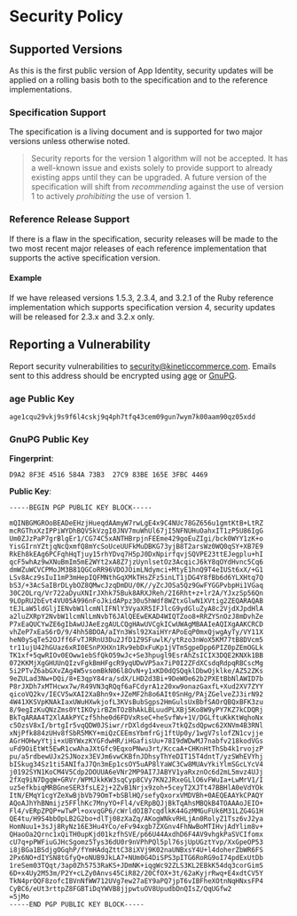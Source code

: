 # Security Policy

## Supported Versions

As this is the first public version of App Identity, security updates will be
applied on a rolling basis both to the specification and to the reference
implementations.

### Specification Support

The specification is a living document and is supported for two major versions
unless otherwise noted.

> Security reports for the version 1 algorithm will not be accepted. It has
> a well-known issue and exists solely to provide support to already existing
> apps until they can be upgraded. A future version of the specification will
> shift from _recommending_ against the use of version 1 to actively
> _prohibiting_ the use of version 1.

### Reference Release Support

If there is a flaw in the specification, security releases will be made to the
two most recent major releases of each reference implementation that supports
the active specification version.

#### Example

If we have released versions 1.5.3, 2.3.4, and 3.2.1 of the Ruby reference
implementation which supports specification version 4, security updates will be
released for 2.3.x and 3.2.x only.

## Reporting a Vulnerability

Report security vulnerabilities to [security@kineticcommerce.com][]. Emails sent
to this address should be encrypted using [age][] or [GnuPG][].

### age Public Key

```
age1cqu29vkj9s9f6l4cskj9q4ph7tfq43cem09gun7wym7k00aam90qz05xdd
```

### GnuPG Public Key

**Fingerprint**:

```
D9A2 8F3E 4516 584A 73B3  27C9 83BE 165E 3FBC 4469
```

**Public Key**:

```
-----BEGIN PGP PUBLIC KEY BLOCK-----

mQINBGMGROoBEADeEHzjHueqdAAmyW7rwLgE4x9C4NUc78GZ656u1gmtKtB+LtRZ
mcRGThxXzIPPiWYDhBQV5kVzgI0JNV7muWhUl67jI5NFNUHuOahxIT1zP5U86IgG
Um0ZJzPaP7grBlgEr1/CG74C5xANTHBrpjnFEEme429goEuZIgi/bck0WYY1zK+o
YisGIrnYZtjqNcQxmfQ8mYcSoUceUUFkMuDBKG73yjB8T2arsWz0WQ0qSY+XB7E9
RkEh8kEAg6PCFqhHqTjuy15rhYDvq7H5pJ0DxNpirfqvjSQVPE23ttEJegplu+hI
qcF5whAz9wXNuBmIm5mE2WYt2xA8Z7jzUynlsetOz3AcqicJ6kY8qOYdHvnc5Cq6
dmWZuWCVCPMoJM3B81QGCoRR96VDOJOimLNdymci+MtyE1hnQ9T4eIUSt6xX/+G1
LSv8Acz9sIuI1mP3mHepIQFMNthGqXMkTHsZFz5inLT1jDG4Y8fBb6d6YLXHtq7Q
bS3/+3AcSaIBrDLybOZ8QMwcJzqDmDU/0K//yZcJOSa5Qz9GwFYGGPvbpHi1VGaq
30C2OLrq/Vr722aDyuXNIrJXhk75Buk8ARXJReh/2I6Rht+z+lr2A/YJxzSp56Qn
9LOpRU2bEvt4VU05A996nFoJkidAPpz30u5hWdf8WZtxGlwN1XVtig2ZEQARAQAB
tEJLaW5ldGljIENvbW1lcmNlIFNlY3VyaXR5IFJlcG9ydGluZyA8c2VjdXJpdHlA
a2luZXRpY2NvbW1lcmNlLmNvbT6JAlQEEwEKAD4WIQTZoo8+RRZYSnOzJ8mDvhZe
P7xEaQUCYwZE6gIbAwUJAeEzgAULCQgHAwUVCgkICwUWAgMBAAIeAQIXgAAKCRCD
vhZeP7xEaS6rD/9/4hh5BDOA/aIYn3Wsl92XaiHYrAPoEqP0mxQjwgAyTy/VY11X
heN0ySqTe52OJff6FvTJRRnU3Du2JfD1Z9SFuwlK/ytRzo3nWoX5KM77tB8DVcm5
tr11ujU42hGUaz6xRI0ESnPXHXn1Rv9ebDxFuKp1jVTmSgpeDpp6PIZ0pZEmOGLk
TK1xf+5qwRIOv0EOww1ebSfQkO59wJc+Se3hpugl9EsrAhZsICIX3DQE2KNXk1BB
072KKMjXgGHUUnQIzvFgkBmHFgcR9yqUDwVP5ax7iP0I2ZFdXCsdqRdpqRBCscMg
5i2PTvZ6abGXvZAg4W5vsomBkN06l8OvN+y1xKD0dQSQqklDbwOjklke/AZ52ZKs
9eZULad3Nw+DQi/8+E3qpY84ra/sdX/LHD2d3Bi+9DeWOe62b2PXEtBbNlAWID7b
P8rJXDh7xMTHcwx7w/R49VN3qRQqf6aFCdyrA1z20xw9onazGaxfL+Xud2XV7ZYY
qicoVQ2kv/IECV5wXAI2XaBhn9x+JZeMF2h8o6AIt0SnHg/PAjZGelveZJ3irN92
4W41XKSVpKNAkIaxUWuHXwkjofL3KVsBubSgps2HmGulsUxBbfSAOrQBQxBFK3zu
8/9egIzKuQNzZms0YtIKOyirBZmTOzBhAkLBLuudPLXBj5Ko8W9yPY7KZ7kCDQRj
BkTqARAA4T2XlAAkPYCzf5hhe0d6FDVxRseC+heSvfWv+1V/DGLftuKkKtWqhoNx
c5OzsV8xI/brtgIr5vqQDW0JSiwr/rDXldgd4veux7tkQZsdQpwc62XNVm4B3RNl
xNjPfk884zUHv8fSbR5MKY+miQzCEEmsYbmfrGj1ftUp0y/1wgV7slofZN1cvjje
AGrHOHwyYtji+xUBYWxzKYGFdwHR/iHGafisUu+78I9dWDwMJ7nabfv218kodVGs
uFd9OiEtWt5EwR1cwAhaJXtGfc9EqxoPNwu3rt/KccaA+CHKnHtThSb4k1rvojzP
pu/a5rdbewUJx2SJNozx3EVJm6vwCKBfnJDhsyThYeDIT15T4dntT/yzSWhEVYhj
bISkug34Sz1ti5ANIfaJ7Qn3mEp1csOY5uAP8lYaWC3Cw8MUAvYkiYlmSGcLYcV4
j0192SYN1KoCM4V5Cdp2DOUUA6eVNr2MP9AI7JABYV1yaRxznOc6d2mL5mvz4UJj
2fXq9iN7DgqW+GRVr/WPMJkkKW3sqCyp8CVy7KN2JRxeGLlO6vFWuIa+LwMrV1/I
uz5efkbiqMRBGneSER3fsLE2j+2ZvB1Nrjx9zoh+5ceyT2XJTt47BBHlA0eVdYOk
ItN/EMqY1cgYZeXwBjbVb79OmT+bSBlHQ/sefyQxorxVMDVBh+0AEQEAAYkCPAQY
AQoAJhYhBNmijz5FFlhKc7MnyYO+Fl4/vERpBQJjBkTqAhsMBQkB4TOAAAoJEIO+
Fl4/vERpZPQP+wTwPl+oxvqGP6/cWrldOIB7cqdlkK44GzMMGuFUk6M31LZG4G1H
QE4tu/H9S4bbOpLB2G2bo+dlTj08zXaZq/AKogWNkvRHLjAn0RolyZ1Tsz6vJ2ya
HomNuu1+3sJj8RyNz16E3Hu4YCo/eFv94xgb7ZXGnv4FhNwBoMTIHvjAdYlim8v+
QHaoOa2Qrnc1xQiTH0upKjd01kzfhSVE/p66U44AxdhD6F4AV9vhgkPaSVCIfomx
cU7q+pPWFiuGJHcSgomz5Tys36dU0r9nVPhPQl5pl76sjUpUGztYvp/XxGpeOP53
i8jBGa1BSdjgOGqhP/fYmHAdqZttC38iXVj9K02naUNBxsY4U+l4doherZbWR6FS
2Px6NO+dIYSN8tGfyQ+oNUB9JkLA7+NUm0G4DiSPS3pITG6RoRG9oI74pdExUtDb
1reSem03TQqt/3ap0Zh5753RaKS+JDmNK+iqgWc92ZLS3KL2EBkK54dq3corGimS
6D+x4Uy2M53m/P2Y+cLZy0Anvs45CiR82/20CfOX+3t/62aKyjrRwq+E4xdtCV5Y
TkN4prOQF8zofcIBVnNfWW712UVg7ew27aEY9aPQ7jpT6vIBFheXOtnNqHNxsFP4
CyBC6/eUt3rttpZ8FGBTiDqYWVB8jjpwtuOV8UpudbDnQIsZ/QqUGfw2
=5jMo
-----END PGP PUBLIC KEY BLOCK-----
```

[security@kineticcommerce.com]: mailto:security@kineticcommerce.com
[age]: https://github.com/FiloSottile/age
[gnupg]: https://gnupg.org
